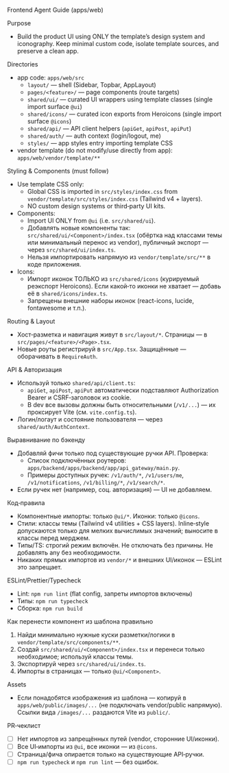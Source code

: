 Frontend Agent Guide (apps/web)

Purpose
- Build the product UI using ONLY the template’s design system and iconography. Keep minimal custom code, isolate template sources, and preserve a clean app.

Directories
- app code: `apps/web/src`
  - `layout/` — shell (Sidebar, Topbar, AppLayout)
  - `pages/<feature>/` — page components (route targets)
  - `shared/ui/` — curated UI wrappers using template classes (single import surface `@ui`)
  - `shared/icons/` — curated icon exports from Heroicons (single import surface `@icons`)
  - `shared/api/` — API client helpers (`apiGet`, `apiPost`, `apiPut`)
  - `shared/auth/` — auth context (login/logout, me)
  - `styles/` — app styles entry importing template CSS
- vendor template (do not modify/use directly from app): `apps/web/vendor/template/**`

Styling & Components (must follow)
- Use template CSS only:
  - Global CSS is imported in `src/styles/index.css` from `vendor/template/src/styles/index.css` (Tailwind v4 + layers).
  - NO custom design systems or third‑party UI kits.
- Components:
  - Import UI ONLY from `@ui` (i.e. `src/shared/ui`).
  - Добавлять новые компоненты так: `src/shared/ui/<Component>/index.tsx` (обёртка над классами темы или минимальный перенос из vendor), публичный экспорт — через `src/shared/ui/index.ts`.
  - Нельзя импортировать напрямую из `vendor/template/src/**` в коде приложения.
- Icons:
  - Импорт иконок ТОЛЬКО из `src/shared/icons` (курируемый реэкспорт Heroicons). Если какой‑то иконки не хватает — добавь её в `shared/icons/index.ts`.
  - Запрещены внешние наборы иконок (react-icons, lucide, fontawesome и т.п.).

Routing & Layout
- Хост‑разметка и навигация живут в `src/layout/*`. Страницы — в `src/pages/<feature>/<Page>.tsx`.
- Новые роуты регистрируй в `src/App.tsx`. Защищённые — оборачивать в `RequireAuth`.

API & Авторизация
- Используй только `shared/api/client.ts`:
  - `apiGet`, `apiPost`, `apiPut` автоматически подставляют Authorization Bearer и CSRF‑заголовок из cookie.
  - В dev все вызовы должны быть относительными (`/v1/...`) — их проксирует Vite (см. `vite.config.ts`).
- Логин/логаут и состояние пользователя — через `shared/auth/AuthContext`.

Выравнивание по бэкенду
- Добавляй фичи только под существующие ручки API. Проверка:
  - Список подключённых роутеров: `apps/backend/apps/backend/app/api_gateway/main.py`.
  - Примеры доступных ручек: `/v1/auth/*`, `/v1/users/me`, `/v1/notifications`, `/v1/billing/*`, `/v1/search/*`.
- Если ручек нет (например, соц. авторизация) — UI не добавляем.

Код‑правила
- Компонентные импорты: только `@ui/*`. Иконки: только `@icons`.
- Стили: классы темы (Tailwind v4 utilities + CSS layers). Inline‑style допускаются только для мелких вычислимых значений; выносите в классы перед мерджем.
- Типы/TS: строгий режим включён. Не отключать без причины. Не добавлять any без необходимости.
- Никаких прямых импортов из `vendor/*` и внешних UI/иконок — ESLint это запрещает.

ESLint/Prettier/Typecheck
- Lint: `npm run lint` (flat config, запреты импортов включены)
- Типы: `npm run typecheck`
- Сборка: `npm run build`

Как перенести компонент из шаблона правильно
1) Найди минимально нужные куски разметки/логики в `vendor/template/src/components/**`.
2) Создай `src/shared/ui/<Component>/index.tsx` и перенеси только необходимое; используй классы темы.
3) Экспортируй через `src/shared/ui/index.ts`.
4) Импорты в страницах — только `@ui/<Component>`.

Assets
- Если понадобятся изображения из шаблона — копируй в `apps/web/public/images/...` (не подключать vendor/public напрямую). Ссылки вида `/images/...` раздаются Vite из `public/`.

PR‑чеклист
- [ ] Нет импортов из запрещённых путей (vendor, сторонние UI/иконки).
- [ ] Все UI‑импорты из `@ui`, все иконки — из `@icons`.
- [ ] Страница/фича опирается только на существующие API‑ручки.
- [ ] `npm run typecheck` и `npm run lint` — без ошибок.
